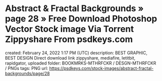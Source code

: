 # Abstract & Fractal Backgrounds » page 28 » Free Download Photoshop Vector Stock image Via Torrent Zippyshare From psdkeys.com

created: February 24, 2022 1:17 PM (UTC)
description: BEST GRAPHIC, BEST DESIGN Direct download link zippyshare, mediafire, letitbit, rapidgator, uploaded
folder: BOOKMRKS-MTHRFCKR / DESGN-MTHRFCKR / PNGs
tags: PNG
url: https://psdkeys.com/stock-images/abstract-fractal-backgrounds/page/28